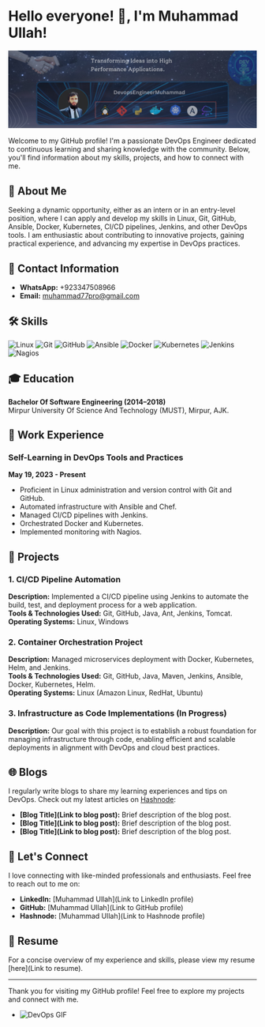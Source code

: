 # Hello everyone! 👋,  I'm Muhammad Ullah!

![DevOps Banner](https://github.com/DevopsEngineerMuhammad/DevopsEngineerMuhammad/blob/main/Muhammad's%20GitHub%20Profile%20Banner%20(3).png) <!-- Update with an appropriate banner image URL -->

Welcome to my GitHub profile! I'm a passionate DevOps Engineer dedicated to continuous learning and sharing knowledge with the community. Below, you'll find information about my skills, projects, and how to connect with me.

## 🚀 About Me

Seeking a dynamic opportunity, either as an intern or in an entry-level position, where I can apply and develop my skills in Linux, Git, GitHub, Ansible, Docker, Kubernetes, CI/CD pipelines, Jenkins, and other DevOps tools. I am enthusiastic about contributing to innovative projects, gaining practical experience, and advancing my expertise in DevOps practices.

## 📧 Contact Information

- **WhatsApp:** +923347508966
- **Email:** muhammad77pro@gmail.com

## 🛠 Skills

![Linux](https://img.shields.io/badge/Linux-FCC624?style=for-the-badge&logo=linux&logoColor=black)
![Git](https://img.shields.io/badge/Git-F05032?style=for-the-badge&logo=git&logoColor=white)
![GitHub](https://img.shields.io/badge/GitHub-181717?style=for-the-badge&logo=github&logoColor=white)
![Ansible](https://img.shields.io/badge/Ansible-EE0000?style=for-the-badge&logo=ansible&logoColor=white)
![Docker](https://img.shields.io/badge/Docker-2496ED?style=for-the-badge&logo=docker&logoColor=white)
![Kubernetes](https://img.shields.io/badge/Kubernetes-326CE5?style=for-the-badge&logo=kubernetes&logoColor=white)
![Jenkins](https://img.shields.io/badge/Jenkins-D24939?style=for-the-badge&logo=jenkins&logoColor=white)
![Nagios](https://img.shields.io/badge/Nagios-000000?style=for-the-badge&logo=nagios&logoColor=white)

## 🎓 Education

**Bachelor Of Software Engineering (2014–2018)**  
Mirpur University Of Science And Technology (MUST), Mirpur, AJK.

## 💼 Work Experience

### Self-Learning in DevOps Tools and Practices
**May 19, 2023 - Present**

- Proficient in Linux administration and version control with Git and GitHub.
- Automated infrastructure with Ansible and Chef.
- Managed CI/CD pipelines with Jenkins.
- Orchestrated Docker and Kubernetes.
- Implemented monitoring with Nagios.

## 📂 Projects

### 1. CI/CD Pipeline Automation
**Description:** Implemented a CI/CD pipeline using Jenkins to automate the build, test, and deployment process for a web application.  
**Tools & Technologies Used:** Git, GitHub, Java, Ant, Jenkins, Tomcat.  
**Operating Systems:** Linux, Windows

### 2. Container Orchestration Project
**Description:** Managed microservices deployment with Docker, Kubernetes, Helm, and Jenkins.  
**Tools & Technologies Used:** Git, GitHub, Java, Maven, Jenkins, Ansible, Docker, Kubernetes, Helm.  
**Operating Systems:** Linux (Amazon Linux, RedHat, Ubuntu)

### 3. Infrastructure as Code Implementations (In Progress)
**Description:** Our goal with this project is to establish a robust foundation for managing infrastructure through 
code, enabling efficient and scalable deployments
in alignment with DevOps and cloud best practices.
## 🌐 Blogs

I regularly write blogs to share my learning experiences and tips on DevOps. Check out my latest articles on [Hashnode](https://hashnode.com/):

- **[Blog Title](Link to blog post):** Brief description of the blog post.
- **[Blog Title](Link to blog post):** Brief description of the blog post.
- **[Blog Title](Link to blog post):** Brief description of the blog post.

## 💬 Let's Connect

I love connecting with like-minded professionals and enthusiasts. Feel free to reach out to me on:

- **LinkedIn:** [Muhammad Ullah](Link to LinkedIn profile)
- **GitHub:** [Muhammad Ullah](Link to GitHub profile)
- **Hashnode:** [Muhammad Ullah](Link to Hashnode profile)

## 📄 Resume

For a concise overview of my experience and skills, please view my resume [here](Link to resume).

---

Thank you for visiting my GitHub profile! Feel free to explore my projects and connect with me.

- <p align="left"><img src="https://miro.medium.com/v2/resize:fit:1400/1*pCaz29jmBaD-KHaS4dlKaQ.gif" alt="DevOps GIF" width="800""/></p>

<!-- <p align="left"><img src="https://miro.medium.com/v2/resize:fit:2000/1*xpBuOfOAQ4J8D1vAyncmbg.gif" alt="DevOps GIF" width="500"/></p>  -->















